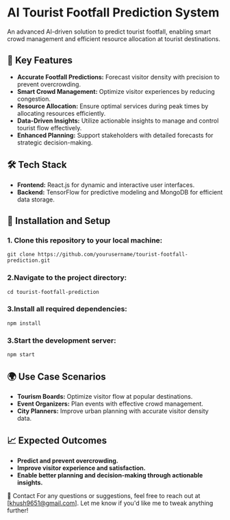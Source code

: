 # AI Tourist Footfall Prediction System

An advanced AI-driven solution to predict tourist footfall, enabling smart crowd management and efficient resource allocation at tourist destinations.

## 🌟 Key Features
- **Accurate Footfall Predictions:** Forecast visitor density with precision to prevent overcrowding.  
- **Smart Crowd Management:** Optimize visitor experiences by reducing congestion.  
- **Resource Allocation:** Ensure optimal services during peak times by allocating resources efficiently.  
- **Data-Driven Insights:** Utilize actionable insights to manage and control tourist flow effectively.  
- **Enhanced Planning:** Support stakeholders with detailed forecasts for strategic decision-making.

## 🛠️ Tech Stack
- **Frontend:** React.js for dynamic and interactive user interfaces.  
- **Backend:** TensorFlow for predictive modeling and MongoDB for efficient data storage.  

## 🚀 Installation and Setup
### 1. Clone this repository to your local machine:  
   ```
   git clone https://github.com/yourusername/tourist-footfall-prediction.git
   ```
### 2.Navigate to the project directory:
```
cd tourist-footfall-prediction
```
### 3.Install all required dependencies:
```
npm install
```
### 3.Start the development server:
```
npm start
```

## 🌍 Use Case Scenarios
- **Tourism Boards:** Optimize visitor flow at popular destinations.
- **Event Organizers:** Plan events with effective crowd management.
- **City Planners:** Improve urban planning with accurate visitor density data.

## 📈 Expected Outcomes
- **Predict and prevent overcrowding.**
- **Improve visitor experience and satisfaction.**
- **Enable better planning and decision-making through actionable insights.**

📧 Contact
For any questions or suggestions, feel free to reach out at [khush9651@gmail.com].
Let me know if you'd like me to tweak anything further!






